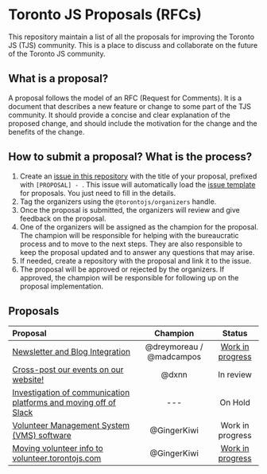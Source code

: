 # Toronto JS Proposals (RFCs)

This repository maintain a list of all the proposals for improving the Toronto JS (TJS) community. This is a place to discuss and collaborate on the future of the Toronto JS community.

## What is a proposal?

A proposal follows the model of an RFC (Request for Comments). It is a document that describes a new feature or change to some part of the TJS community. It should provide a concise and clear explanation of the proposed change, and should include the motivation for the change and the benefits of the change.

## How to submit a proposal? What is the process?

1. Create an [issue in this repository](https://github.com/torontojs/proposals/issues/new?assignees=&labels=proposal%2Cneeds+triage&projects=&template=proposal.yml&title=%5BPROPOSAL%5D+-+) with the title of your proposal, prefixed with `[PROPOSAL] - `. This issue will automatically load the [issue template](./.github/ISSUE_TEMPLATE/proposal.yml) for proposals. You just need to fill in the details.
2. Tag the organizers using the `@torontojs/organizers` handle.
3. Once the proposal is submitted, the organizers will review and give feedback on the proposal.
4. One of the organizers will be assigned as the champion for the proposal. The champion will be responsible for helping with the bureaucratic process and to move to the next steps. They are also responsible to keep the proposal updated and to answer any questions that may arise.
5. If needed, create a repository with the proposal and link it to the issue.
6. The proposal will be approved or rejected by the organizers. If approved, the champion will be responsible for following up on the proposal implementation.

## Proposals

| Proposal | Champion | Status |
| :--- | :---: | :---: |
| [Newsletter and Blog Integration](https://github.com/torontojs/proposals/issues/1) | @dreymoreau / @madcampos | [Work in progress](https://github.com/torontojs/blog) |
| [Cross-post our events on our website!](https://github.com/torontojs/proposals/issues/2) | @dxnn | In review |
| [Investigation of communication platforms and moving off of Slack](https://github.com/torontojs/proposals/issues/4) | --- | On Hold |
| [Volunteer Management System (VMS) software](https://github.com/torontojs/proposals/issues/5) | @GingerKiwi | Work in progress |
| [Moving volunteer info to volunteer.torontojs.com](https://github.com/torontojs/proposals/issues/6) | @GingerKiwi | [Work in progress](https://github.com/torontojs/volunteer) |
